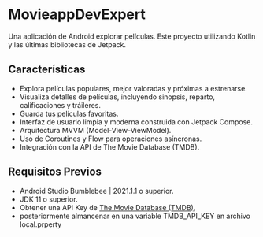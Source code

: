 # MovieappDevExpert

Una aplicación de Android explorar películas. 
Este proyecto utilizando Kotlin y las últimas bibliotecas de Jetpack.

## Características

*   Explora películas populares, mejor valoradas y próximas a estrenarse.
*   Visualiza detalles de películas, incluyendo sinopsis, reparto, calificaciones y tráileres.
*   Guarda tus películas favoritas.
*   Interfaz de usuario limpia y moderna construida con Jetpack Compose.
*   Arquitectura MVVM (Model-View-ViewModel).
*   Uso de Coroutines y Flow para operaciones asíncronas.
*   Integración con la API de The Movie Database (TMDB).

## Requisitos Previos

*   Android Studio Bumblebee | 2021.1.1 o superior.
*   JDK 11 o superior.
*   Obtener una API Key de [The Movie Database (TMDB)](https://www.themoviedb.org/documentation/api),
*    posteriormente almancenar en una variable TMDB_API_KEY en archivo local.prperty

